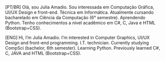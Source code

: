 [PT/BR]
Olá, sou Julia Amadio. Sou interessada em Computação Gráfica, UI/UX Design e front-end.
Técnica em Informática. Atualmente cursando bacharelado em Ciência da Computação (6° semestre). Aprendendo Python. Tenho conhecimentos a nível acadêmico em C#, C, Java e HTML (Bootstrap+CSS).

[ENG]
Hi, I’m Julia Amadio. I’m interested in Computer Graphics, UI/UX Design and front-end programming.
I.T. technician. Currently studying CompSci (bachelor, 6th semester). Learning Python. Previously learned C#, C, JAVA and HTML (Bootstrap+CSS).


<!---
Julia-Amadio/Julia-Amadio is a ✨ special ✨ repository because its `README.md` (this file) appears on your GitHub profile.
You can click the Preview link to take a look at your changes.
--->
